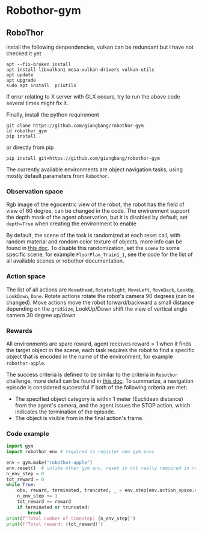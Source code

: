 # Robothor-gym

## RoboThor

install the following denpendencies, vulkan can be redundant but i have not checked it yet

```
apt --fix-broken install
apt install libvulkan1 mesa-vulkan-drivers vulkan-utils
apt update
apt upgrade
sudo apt install  pciutils
```

If error relating to X server with GLX occurs, try to run the above code several times might fix it. 

Finally, install the python requirement
```
git clone https://github.com/giangbang/robothor-gym
cd robothor_gym
pip install .
```
or directly from pip 
```
pip install git+https://github.com/giangbang/robothor-gym
```

The currently available environments are object navigation tasks, using mostly default parameters from `Robothor`.

### Observation space
Rgb image of the egocentric view of the robot, the robot has the field of view of 60 degree, can be changed in the code.
The environment support the depth mask of the agent observation, but it is disabled by default, set `depth=True` when creating the environment to enable

By default, the scene of the task is randomized at each reset call, with random material and rondom color texture of objects, more info can be found in [this doc](https://ai2thor.allenai.org/ithor/documentation/objects/domain-randomization).
To disable this randomization, set the `scene` to some specific scene, for example `FloorPlan_Train1_1`, see the code for the list of all available scenes or robothor documentation.
### Action space
The list of all actions are `MoveAhead`,
            `RotateRight`,
            `MoveLeft`,
            `MoveBack`,
            `LookUp`, 
            `LookDown`,
            `Done`.
Rotate actions rotate the robot's camera 90 degrees (can be changed). Move actions move the robot forward/backward a small distance depending on the `gridSize`, LookUp/Down shift the view of vertical angle camera 30 degree up/down

### Rewards
All environments are spare reward, agent receives reward = 1 when it finds the target object in the scene, each task requires the robot to find a specific object that is encoded in the name of the environment, for example `robothor-apple`. 

The success criteria is defined to be similar to the criteria in `Robothor` challenge, more detail can be found in  [this doc](https://ai2thor.allenai.org/robothor/documentation/#evaluation).
To summarize, a navigation episode is considered successful if both of the following criteria are met:
- The specified object category is within 1 meter (Euclidean distance) from the agent's camera, and the agent issues the STOP action, which indicates the termination of the episode.
- The object is visible from in the final action's frame.

### Code example
```python
import gym
import robothor_env # required to register new gym envs

env = gym.make("robothor-apple")
env.reset()  # unlike other gym env, reset is not really required in robothor, this step is only an abidance to gym API
n_env_step = 0
tot_reward = 0
while True:
    obs, reward, terminated, truncated, _ = env.step(env.action_space.sample())
    n_env_step += 1
    tot_reward += reward
    if terminated or truncated:
        break
print(f"Total number of timestep: {n_env_step}")
print(f"Total reward: {tot_reward}")
```